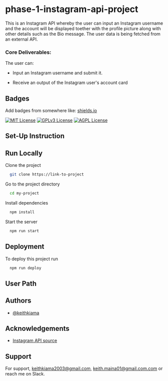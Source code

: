 
 # phase-1-instagram-api-project

This is an Instagram API whereby the user can input an Instagram username and the account will be displayed toether with the profile picture along with other details such as the Bio message. The user data is being fetched from an external API.


### Core Deliverables:
The user can:

 - Input an Instagram username and submit it.
 
 - Receive an output of the Instagram user's account card


## Badges

Add badges from somewhere like: [shields.io](https://shields.io/)

[![MIT License](https://img.shields.io/badge/License-MIT-green.svg)](https://choosealicense.com/licenses/mit/)
[![GPLv3 License](https://img.shields.io/badge/License-GPL%20v3-yellow.svg)](https://opensource.org/licenses/)
[![AGPL License](https://img.shields.io/badge/license-AGPL-blue.svg)](http://www.gnu.org/licenses/agpl-3.0)


## Set-Up Instruction
## Run Locally

Clone the project

```bash
  git clone https://link-to-project
```

Go to the project directory

```bash
  cd my-project
```

Install dependencies

```bash
  npm install
```

Start the server

```bash
  npm run start
```


## Deployment

To deploy this project run

```bash
  npm run deploy
```


## User Path
## Authors

- [@keithkiama](https://www.github.com/keithkiama)


## Acknowledgements

 - [Instagram API source](https://rapidapi.com/yuananf/api/instagram28/)
 


## Support

For support, keithkiama2003@gmail.com, keith.maina01@gmail.com.com or reach me on Slack.

